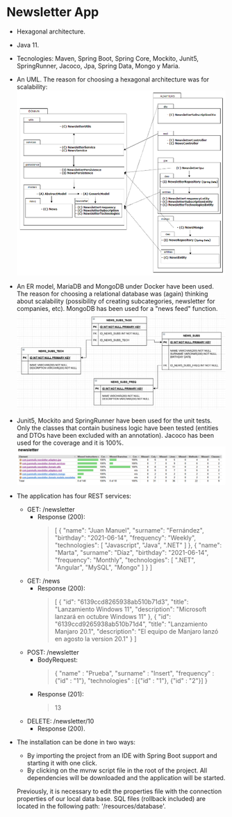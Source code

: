 # Newsletter App

- Hexagonal architecture.
- Java 11.
- Tecnologies: Maven, Spring Boot, Spring Core, Mockito, Junit5, SpringRunner, Jacoco, Jpa, Spring Data, Mongo y Maria. 

- An UML. The reason for choosing a hexagonal architecture was for scalability:
![UML image](/newsletter/files/uml.png)

- An ER model, MariaDB and MongoDB under Docker have been used. The reason for choosing a relational database was (again) thinking about scalability (possibility of creating subcategories, newsletter for companies, etc). MongoDB has been used for a "news feed" function.
![UML image](/newsletter/files/mer.png)

- Junit5, Mockito and SpringRunner have been used for the unit tests. Only the classes that contain business logic have been tested (entities and DTOs have been excluded with an annotation). Jacoco has been used for the coverage and it is 100%.
![UML image](/newsletter/files/jacoco.png)


- The application has four REST services:

    * GET: /newsletter
       * Response (200):
         > [
             {
                 "name": "Juan Manuel",
                 "surname": "Fernández",
                 "birthday": "2021-06-14",
                 "frequency": "Weekly",
                 "technologies": [
                     "Javascript",
                     "Java",
                     ".NET"
                 ]
             },
             {
                 "name": "Marta",
                 "surname": "Díaz",
                 "birthday": "2021-06-14",
                 "frequency": "Monthly",
                 "technologies": [
                     ".NET",
                     "Angular",
                     "MySQL",
                     "Mongo"
                 ]
             }
           ]
    * GET: /news
       * Response (200):
         > [
             {
                 "id": "6139ccd8265938ab510b71d3",
                 "title": "Lanzamiento Windows 11",
                 "description": "Microsoft lanzará en octubre Windows 11"
             },
             {
                 "id": "6139ccd9265938ab510b71d4",
                 "title": "Lanzamiento Manjaro 20.1",
                 "description": "El equipo de Manjaro lanzó en agosto la version 20.1"
             }
           ]
    * POST: /newsletter
       * BodyRequest:
         > {
           "name" : "Prueba",
           "surname" : "Insert",
           "frequency" : {"id" : "1"},
           "technologies" : [{"id" : "1"}, {"id" : "2"}]
           }
       * Response (201):
         > 13
    * DELETE: /newsletter/10
        * Response (200).

- The installation can be done in two ways:
    * By importing the project from an IDE with Spring Boot support and starting it with one click.
    * By clicking on the mvnw script file in the root of the project. All dependencies will be downloaded and the application will be started. 
    
  Previously, it is necessary to edit the properties file with the connection properties of our local data base. SQL files (rollback included) are located in the following path: '/resources/database'.
